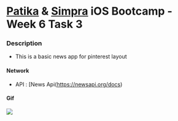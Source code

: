 # [Patika](https://www.patika.dev) & [Simpra](https://simprasuite.com.tr) iOS Bootcamp - Week 6 Task 3
 ### Description
- This is a basic news app for pinterest layout

 #### Network
- API : [News Api(https://newsapi.org/docs)

 #### Gif
 
 ![](https://github.com/Protein-Swift-Bootcamp/week-6-homework-3-myildirim48/blob/main/RickAndMorty.gif?raw=true)

